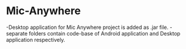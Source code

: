 # Mic-Anywhere
-Desktop application for Mic Anywhere project is added as .jar file.
-separate folders contain code-base of Android application and Desktop application respectively.  
